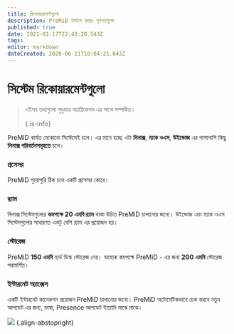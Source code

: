 ```yaml
---
title: রিকোয়ারমেন্টগুলো
description: PreMiD ইন্সটল করার পূর্বশর্তগুলো
published: true
date: 2021-01-17T22:43:28.543Z
tags:
editor: markdown
dateCreated: 2020-06-11T18:04:21.843Z
---
```


# সিস্টেম রিকোয়ারমেন্টগুলো

> এইসব তথ্যগুলো শুধুমাত্র অ্যাপ্লিকেশন এর সাথে সম্পর্কিত। 
> 
> {.is-info}

PreMiD কার্যত যেকোনো সিস্টেমেই চলে। এর মানে হচ্ছে এটা **লিনাক্স**, **ম্যাক ওএস**, **উইন্ডোজ** এর পাশাপাশি কিছু **লিনাক্স পরিবর্তনসমূহতে** চলে।

### প্রসেসর
PreMiD পুরোপুরি ঠিক চলে একটি প্রসেসর কোরে।

### র‍্যাম
লিনাক্স সিস্টেমগুলোর **কমপক্ষে 20 এমবি র‍্যাম** থাকা উচিত PreMiD চালানোর জন্যে। উইন্ডোজ এবং ম্যাক ওএস সিস্টেমগুলোর সাধারণত একটু বেশি র‍্যাম এর প্রয়োজন হয়।

### স্টোরেজ
PreMiD **150 এমবি** হার্ড ডিস্ক স্টোরেজ নেয়। যাহোক কমপক্ষে PreMiD - এর জন্য **200 এমবি** স্টোরেজ পরামর্শিত।

### ইন্টারনেট অ্যাক্সেস
একটি ইন্টারনেট কানেকশন প্রয়োজন PreMiD চালানোর জন্যে। PreMiD অটোমেটিকভাবে চেক করবে নতুন আপডেট এর জন্য, ভাষা, Presence আপডেট ইত্যাদি মাঝে মাঝে।

![](https://a.icons8.com/ViUXyjOj/f4tFww/svg.svg) {.align-abstopright}